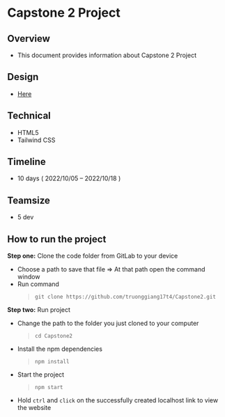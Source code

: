 # Capstone 2 Project

## Overview

- This document provides information about Capstone 2 Project

## Design

- [Here](https://www.figma.com/file/kbA1ZaMh6lB8YNRHqMErIA/Image-Search-Engine_ISE?node-id=0%3A1)

## Technical

- HTML5
- Tailwind CSS

## Timeline

- 10 days ( 2022/10/05 – 2022/10/18 )

## Teamsize

- 5 dev

## How to run the project

**Step one:** Clone the code folder from GitLab to your device

- Choose a path to save that file => At that path open the command window
- Run command
  > `git clone https://github.com/truonggiang17t4/Capstone2.git`

**Step two:** Run project

- Change the path to the folder you just cloned to your computer

  > `cd Capstone2`

- Install the npm dependencies

  > `npm install`

- Start the project

  > `npm start`

- Hold `ctrl` and `click` on the successfully created localhost link to view the website
